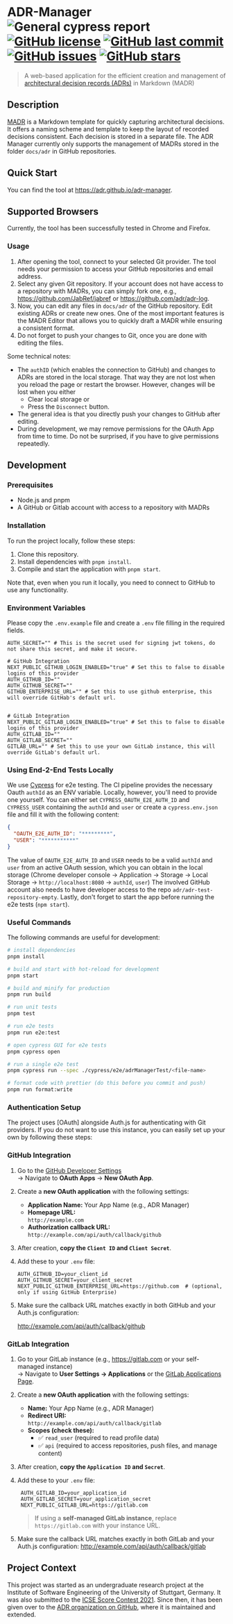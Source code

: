 # ADR-Manager ![General cypress report](https://github.com/adr/adr-manager/workflows/General%20cypress%20report/badge.svg?branch=cypress-integration) [![GitHub license](https://img.shields.io/github/license/adr/adr-manager)](https://github.com/adr/adr-manager/blob/main/LICENSE) [![GitHub last commit](https://img.shields.io/github/last-commit/adr/adr-manager)](https://github.com/adr/adr-manager/commits/main) [![GitHub issues](https://img.shields.io/github/issues/adr/adr-manager)](https://github.com/adr/adr-manager/issues) [![GitHub stars](https://img.shields.io/github/stars/adr/adr-manager)](https://github.com/adr/adr-manager/stargazers)

> A web-based application for the efficient creation and management of [architectural decision records (ADRs)](https://adr.github.io) in Markdown (MADR)

## Description

[MADR](https://adr.github.io/madr/) is a Markdown template for quickly capturing architectural decisions.
It offers a naming scheme and template to keep the layout of recorded decisions consistent.
Each decision is stored in a separate file.
The ADR Manager currently only supports the management of MADRs stored in the folder `docs/adr` in GitHub repositories.

## Quick Start

You can find the tool at https://adr.github.io/adr-manager.

## Supported Browsers

Currently, the tool has been successfully tested in Chrome and Firefox.

### Usage

1. After opening the tool, connect to your selected Git provider. The tool needs your permission to access your GitHub repositories and email address.
2. Select any given Git repository. If your account does not have access to a repository with MADRs, you can simply fork one, e.g., <https://github.com/JabRef/jabref> or <https://github.com/adr/adr-log>.
3. Now, you can edit any files in `docs/adr` of the GitHub repository.
   Edit existing ADRs or create new ones.
   One of the most important features is the MADR Editor that allows you to quickly draft a MADR while ensuring a consistent format.
4. Do not forget to push your changes to Git, once you are done with editing the files.

Some technical notes:

- The `authID` (which enables the connection to GitHub) and changes to ADRs are stored in the local storage.
  That way they are not lost when you reload the page or restart the browser.
  However, changes will be lost when you either
    - Clear local storage or
    - Press the `Disconnect` button.
- The general idea is that you directly push your changes to GitHub after editing.
- During development, we may remove permissions for the OAuth App from time to time.
  Do not be surprised, if you have to give permissions repeatedly.

## Development

### Prerequisites

- Node.js and pnpm
- A GitHub or Gitlab account with access to a repository with MADRs

### Installation

To run the project locally, follow these steps:

1. Clone this repository.
2. Install dependencies with `pnpm install`.
3. Compile and start the application with `pnpm start`.

Note that, even when you run it locally, you need to connect to GitHub to use any functionality.

### Environment Variables
Please copy the `.env.example` file and create a `.env` file filling in the required fields. 
```dotenv
AUTH_SECRET="" # This is the secret used for signing jwt tokens, do not share this secret, and make it secure. 

# GitHub Integration
NEXT_PUBLIC_GITHUB_LOGIN_ENABLED="true" # Set this to false to disable logins of this provider
AUTH_GITHUB_ID=""
AUTH_GITHUB_SECRET=""
GITHUB_ENTERPRISE_URL="" # Set this to use github enterprise, this will override GitHab's default url.


# GitLab Integration
NEXT_PUBLIC_GITLAB_LOGIN_ENABLED="true" # Set this to false to disable logins of this provider
AUTH_GITLAB_ID=""
AUTH_GITLAB_SECRET=""
GITLAB_URL="" # Set this to use your own GitLab instance, this will override GitLab's default url.
```

### Using End-2-End Tests Locally

We use [Cypress](https://www.cypress.io/) for e2e testing.
The CI pipeline provides the necessary Oauth `authId` as an ENV variable.
Locally, however, you'll need to provide one yourself.
You can either set `CYPRESS_OAUTH_E2E_AUTH_ID` and `CYPRESS_USER` containing the `authId` and `user` or create a `cypress.env.json` file and fill it with the following content:

```json
{
  "OAUTH_E2E_AUTH_ID": "*********",
  "USER": "***********"
}
```

The value of `OAUTH_E2E_AUTH_ID` and `USER` needs to be a valid `authId` and `user` from an active OAuth session, which you can obtain in the local storage (Chrome developer console -> Application -> Storage -> Local Storage -> `http://localhost:8080` -> `authId`, `user`)
The involved GitHub account also needs to have developer access to the repo `adr/adr-test-repository-empty`.
Lastly, don't forget to start the app before running the e2e tests (`npm start`).

### Useful Commands

The following commands are useful for development:

```bash
# install dependencies
pnpm install

# build and start with hot-reload for development
pnpm start

# build and minify for production
pnpm run build

# run unit tests
pnpm test

# run e2e tests
pnpm run e2e:test

# open cypress GUI for e2e tests
pnpm cypress open

# run a single e2e test
pnpm cypress run --spec ./cypress/e2e/adrManagerTest/<file-name>

# format code with prettier (do this before you commit and push)
pnpm run format:write
```

### Authentication Setup

The project uses [OAuth] alongside Auth.js for authenticating with Git providers.
If you do not want to use this instance, you can easily set up your own by following these steps:


### GitHub Integration

1. Go to the [GitHub Developer Settings](https://github.com/settings/developers)  
   → Navigate to **OAuth Apps** → **New OAuth App**.

2. Create a **new OAuth application** with the following settings:
    - **Application Name:** Your App Name (e.g., ADR Manager)
    - **Homepage URL:**  
      `http://example.com`
    - **Authorization callback URL:**  
      `http://example.com/api/auth/callback/github`

3. After creation, **copy the `Client ID` and `Client Secret`**.

4. Add these to your `.env` file:
    ```dotenv
    AUTH_GITHUB_ID=your_client_id
    AUTH_GITHUB_SECRET=your_client_secret
    NEXT_PUBLIC_GITHUB_ENTERPRISE_URL=https://github.com  # (optional, only if using GitHub Enterprise)
    ```
       

5. Make sure the callback URL matches exactly in both GitHub and your Auth.js configuration:

   http://example.com/api/auth/callback/github

### GitLab Integration

1. Go to your GitLab instance (e.g., https://gitlab.com or your self-managed instance)  
   → Navigate to **User Settings → Applications** or the [GitLab Applications Page](https://gitlab.com/-/profile/applications).

2. Create a **new OAuth application** with the following settings:
    - **Name:** Your App Name (e.g., ADR Manager)
    - **Redirect URI:**  
      `http://example.com/api/auth/callback/gitlab`
    - **Scopes (check these):**
        - ✅ `read_user` (required to read profile data)
        - ✅ `api` (required to access repositories, push files, and manage content)

3. After creation, **copy the `Application ID` and `Secret`**.

4. Add these to your `.env` file:
    ```dotenv
     AUTH_GITLAB_ID=your_application_id
     AUTH_GITLAB_SECRET=your_application_secret
     NEXT_PUBLIC_GITLAB_URL=https://gitlab.com
    ```

   > If using a **self-managed GitLab instance**, replace `https://gitlab.com` with your instance URL.

5. Make sure the callback URL matches exactly in both GitLab and your Auth.js configuration: http://example.com/api/auth/callback/gitlab


## Project Context

This project was started as an undergraduate research project at the Institute of Software Engineering of the University of Stuttgart, Germany.
It was also submitted to the [ICSE Score Contest 2021](https://conf.researchr.org/home/icse-2021/score-2021).
Since then, it has been given over to the [ADR organization on GitHub](https://github.com/adr), where it is maintained and extended.
